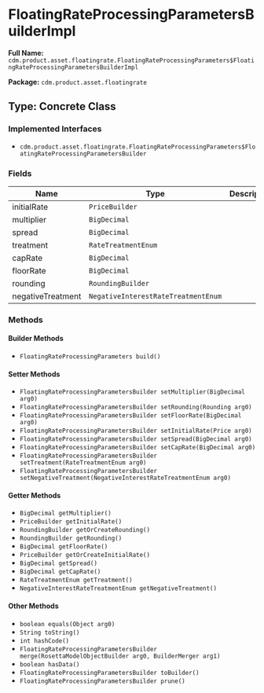 # FloatingRateProcessingParametersBuilderImpl

**Full Name:** `cdm.product.asset.floatingrate.FloatingRateProcessingParameters$FloatingRateProcessingParametersBuilderImpl`

**Package:** `cdm.product.asset.floatingrate`

## Type: Concrete Class

### Implemented Interfaces

- `cdm.product.asset.floatingrate.FloatingRateProcessingParameters$FloatingRateProcessingParametersBuilder`

### Fields

| Name | Type | Description |
|------|------|-------------|
| initialRate | `PriceBuilder` |  |
| multiplier | `BigDecimal` |  |
| spread | `BigDecimal` |  |
| treatment | `RateTreatmentEnum` |  |
| capRate | `BigDecimal` |  |
| floorRate | `BigDecimal` |  |
| rounding | `RoundingBuilder` |  |
| negativeTreatment | `NegativeInterestRateTreatmentEnum` |  |

### Methods

#### Builder Methods

- `FloatingRateProcessingParameters build()`

#### Setter Methods

- `FloatingRateProcessingParametersBuilder setMultiplier(BigDecimal arg0)`
- `FloatingRateProcessingParametersBuilder setRounding(Rounding arg0)`
- `FloatingRateProcessingParametersBuilder setFloorRate(BigDecimal arg0)`
- `FloatingRateProcessingParametersBuilder setInitialRate(Price arg0)`
- `FloatingRateProcessingParametersBuilder setSpread(BigDecimal arg0)`
- `FloatingRateProcessingParametersBuilder setCapRate(BigDecimal arg0)`
- `FloatingRateProcessingParametersBuilder setTreatment(RateTreatmentEnum arg0)`
- `FloatingRateProcessingParametersBuilder setNegativeTreatment(NegativeInterestRateTreatmentEnum arg0)`

#### Getter Methods

- `BigDecimal getMultiplier()`
- `PriceBuilder getInitialRate()`
- `RoundingBuilder getOrCreateRounding()`
- `RoundingBuilder getRounding()`
- `BigDecimal getFloorRate()`
- `PriceBuilder getOrCreateInitialRate()`
- `BigDecimal getSpread()`
- `BigDecimal getCapRate()`
- `RateTreatmentEnum getTreatment()`
- `NegativeInterestRateTreatmentEnum getNegativeTreatment()`

#### Other Methods

- `boolean equals(Object arg0)`
- `String toString()`
- `int hashCode()`
- `FloatingRateProcessingParametersBuilder merge(RosettaModelObjectBuilder arg0, BuilderMerger arg1)`
- `boolean hasData()`
- `FloatingRateProcessingParametersBuilder toBuilder()`
- `FloatingRateProcessingParametersBuilder prune()`

